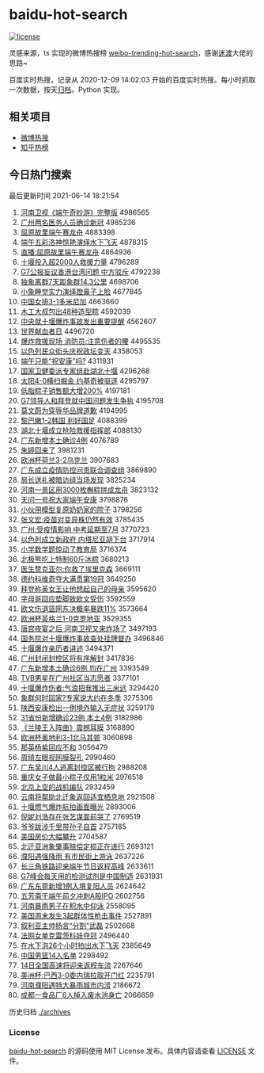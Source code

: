 # baidu-hot-search

[![license](https://img.shields.io/github/license/Arrackisarookie/baidu-hot-search)](https://github.com/Arrackisarookie/baidu-hot-search/blob/master/LICENSE)

灵感来源，ts 实现的微博热搜榜 [weibo-trending-hot-search](https://github.com/justjavac/weibo-trending-hot-search)，感谢[迷渡](https://github.com/justjavac)大佬的思路~

百度实时热搜，记录从 2020-12-09 14:02:03 开始的百度实时热搜。每小时抓取一次数据，按天[归档](./archives)。Python 实现。

## 相关项目
+ [微博热搜](https://github.com/Arrackisarookie/weibo-hot-search)
+ [知乎热榜](https://github.com/Arrackisarookie/zhihu-top-search)

## 今日热门搜索

<!-- Rank Begin -->

最后更新时间 2021-06-14 18:21:54

1. [河南卫视《端午奇妙游》完整版](http://www.baidu.com/baidu?cl=3&tn=SE_baiduhomet8_jmjb7mjw&rsv_dl=fyb_top&fr=top1000&wd=%BA%D3%C4%CF%CE%C0%CA%D3%A1%B6%B6%CB%CE%E7%C6%E6%C3%EE%D3%CE%A1%B7%CD%EA%D5%FB%B0%E6) 4986565
1. [广州两名医务人员确诊新冠](http://www.baidu.com/baidu?cl=3&tn=SE_baiduhomet8_jmjb7mjw&rsv_dl=fyb_top&fr=top1000&wd=%B9%E3%D6%DD%C1%BD%C3%FB%D2%BD%CE%F1%C8%CB%D4%B1%C8%B7%D5%EF%D0%C2%B9%DA) 4985236
1. [屈原故里端午赛龙舟](http://www.baidu.com/baidu?cl=3&tn=SE_baiduhomet8_jmjb7mjw&rsv_dl=fyb_top&fr=top1000&wd=%C7%FC%D4%AD%B9%CA%C0%EF%B6%CB%CE%E7%C8%FC%C1%FA%D6%DB) 4883398
1. [端午五彩洛神惊艳演绎水下飞天](http://www.baidu.com/baidu?cl=3&tn=SE_baiduhomet8_jmjb7mjw&rsv_dl=fyb_top&fr=top1000&wd=%B6%CB%CE%E7%CE%E5%B2%CA%C2%E5%C9%F1%BE%AA%D1%DE%D1%DD%D2%EF%CB%AE%CF%C2%B7%C9%CC%EC) 4878315
1. [直播:屈原故里端午赛龙舟](http://www.baidu.com/baidu?cl=3&tn=SE_baiduhomet8_jmjb7mjw&rsv_dl=fyb_top&fr=top1000&wd=%D6%B1%B2%A5%3A%C7%FC%D4%AD%B9%CA%C0%EF%B6%CB%CE%E7%C8%FC%C1%FA%D6%DB) 4864936
1. [十堰投入超2000人救援力量](http://www.baidu.com/baidu?cl=3&tn=SE_baiduhomet8_jmjb7mjw&rsv_dl=fyb_top&fr=top1000&wd=%CA%AE%D1%DF%CD%B6%C8%EB%B3%AC2000%C8%CB%BE%C8%D4%AE%C1%A6%C1%BF) 4796289
1. [G7公报妄议香港台湾问题 中方驳斥](http://www.baidu.com/baidu?cl=3&tn=SE_baiduhomet8_jmjb7mjw&rsv_dl=fyb_top&fr=top1000&wd=G7%B9%AB%B1%A8%CD%FD%D2%E9%CF%E3%B8%DB%CC%A8%CD%E5%CE%CA%CC%E2%20%D6%D0%B7%BD%B2%B5%B3%E2) 4792238
1. [独象离群7天距象群14.3公里](http://www.baidu.com/baidu?cl=3&tn=SE_baiduhomet8_jmjb7mjw&rsv_dl=fyb_top&fr=top1000&wd=%B6%C0%CF%F3%C0%EB%C8%BA7%CC%EC%BE%E0%CF%F3%C8%BA14.3%B9%AB%C0%EF) 4698706
1. [小象睡觉实力演绎蹬鼻子上脸](http://www.baidu.com/baidu?cl=3&tn=SE_baiduhomet8_jmjb7mjw&rsv_dl=fyb_top&fr=top1000&wd=%D0%A1%CF%F3%CB%AF%BE%F5%CA%B5%C1%A6%D1%DD%D2%EF%B5%C5%B1%C7%D7%D3%C9%CF%C1%B3) 4677845
1. [中国女排3-1多米尼加](http://www.baidu.com/baidu?cl=3&tn=SE_baiduhomet8_jmjb7mjw&rsv_dl=fyb_top&fr=top1000&wd=%D6%D0%B9%FA%C5%AE%C5%C53-1%B6%E0%C3%D7%C4%E1%BC%D3) 4663660
1. [木工大叔包出48种造型粽](http://www.baidu.com/baidu?cl=3&tn=SE_baiduhomet8_jmjb7mjw&rsv_dl=fyb_top&fr=top1000&wd=%C4%BE%B9%A4%B4%F3%CA%E5%B0%FC%B3%F648%D6%D6%D4%EC%D0%CD%F4%D5) 4592039
1. [中央就十堰爆炸事故发出重要提醒](http://www.baidu.com/baidu?cl=3&tn=SE_baiduhomet8_jmjb7mjw&rsv_dl=fyb_top&fr=top1000&wd=%D6%D0%D1%EB%BE%CD%CA%AE%D1%DF%B1%AC%D5%A8%CA%C2%B9%CA%B7%A2%B3%F6%D6%D8%D2%AA%CC%E1%D0%D1) 4562607
1. [世界献血者日](http://www.baidu.com/baidu?cl=3&tn=SE_baiduhomet8_jmjb7mjw&rsv_dl=fyb_top&fr=top1000&wd=%CA%C0%BD%E7%CF%D7%D1%AA%D5%DF%C8%D5) 4496720
1. [爆炸救援现场 消防员:注意伤者的腰](http://www.baidu.com/baidu?cl=3&tn=SE_baiduhomet8_jmjb7mjw&rsv_dl=fyb_top&fr=top1000&wd=%B1%AC%D5%A8%BE%C8%D4%AE%CF%D6%B3%A1%20%CF%FB%B7%C0%D4%B1%3A%D7%A2%D2%E2%C9%CB%D5%DF%B5%C4%D1%FC) 4495535
1. [以色列民众街头庆祝政坛变天](http://www.baidu.com/baidu?cl=3&tn=SE_baiduhomet8_jmjb7mjw&rsv_dl=fyb_top&fr=top1000&wd=%D2%D4%C9%AB%C1%D0%C3%F1%D6%DA%BD%D6%CD%B7%C7%EC%D7%A3%D5%FE%CC%B3%B1%E4%CC%EC) 4358053
1. [端午只能“祝安康”吗?](http://www.baidu.com/baidu?cl=3&tn=SE_baiduhomet8_jmjb7mjw&rsv_dl=fyb_top&fr=top1000&wd=%B6%CB%CE%E7%D6%BB%C4%DC%A1%B0%D7%A3%B0%B2%BF%B5%A1%B1%C2%F0%3F) 4311931
1. [国家卫健委派专家组赴湖北十堰](http://www.baidu.com/baidu?cl=3&tn=SE_baiduhomet8_jmjb7mjw&rsv_dl=fyb_top&fr=top1000&wd=%B9%FA%BC%D2%CE%C0%BD%A1%CE%AF%C5%C9%D7%A8%BC%D2%D7%E9%B8%B0%BA%FE%B1%B1%CA%AE%D1%DF) 4296268
1. [太阳4-0横扫掘金 约基奇被驱逐](http://www.baidu.com/baidu?cl=3&tn=SE_baiduhomet8_jmjb7mjw&rsv_dl=fyb_top&fr=top1000&wd=%CC%AB%D1%F44-0%BA%E1%C9%A8%BE%F2%BD%F0%20%D4%BC%BB%F9%C6%E6%B1%BB%C7%FD%D6%F0) 4295797
1. [低脂粽子销售额大增200%](http://www.baidu.com/baidu?cl=3&tn=SE_baiduhomet8_jmjb7mjw&rsv_dl=fyb_top&fr=top1000&wd=%B5%CD%D6%AC%F4%D5%D7%D3%CF%FA%CA%DB%B6%EE%B4%F3%D4%F6200%25) 4197181
1. [G7领导人和拜登就中国问题发生争执](http://www.baidu.com/baidu?cl=3&tn=SE_baiduhomet8_jmjb7mjw&rsv_dl=fyb_top&fr=top1000&wd=G7%C1%EC%B5%BC%C8%CB%BA%CD%B0%DD%B5%C7%BE%CD%D6%D0%B9%FA%CE%CA%CC%E2%B7%A2%C9%FA%D5%F9%D6%B4) 4195708
1. [莫文蔚为穿辱华品牌道歉](http://www.baidu.com/baidu?cl=3&tn=SE_baiduhomet8_jmjb7mjw&rsv_dl=fyb_top&fr=top1000&wd=%C4%AA%CE%C4%CE%B5%CE%AA%B4%A9%C8%E8%BB%AA%C6%B7%C5%C6%B5%C0%C7%B8) 4194995
1. [黎巴嫩1-2韩国 利好国足](http://www.baidu.com/baidu?cl=3&tn=SE_baiduhomet8_jmjb7mjw&rsv_dl=fyb_top&fr=top1000&wd=%C0%E8%B0%CD%C4%DB1-2%BA%AB%B9%FA%20%C0%FB%BA%C3%B9%FA%D7%E3) 4088399
1. [湖北十堰成立抢险救援指挥部](http://www.baidu.com/baidu?cl=3&tn=SE_baiduhomet8_jmjb7mjw&rsv_dl=fyb_top&fr=top1000&wd=%BA%FE%B1%B1%CA%AE%D1%DF%B3%C9%C1%A2%C7%C0%CF%D5%BE%C8%D4%AE%D6%B8%BB%D3%B2%BF) 4088130
1. [广东新增本土确诊4例](http://www.baidu.com/baidu?cl=3&tn=SE_baiduhomet8_jmjb7mjw&rsv_dl=fyb_top&fr=top1000&wd=%B9%E3%B6%AB%D0%C2%D4%F6%B1%BE%CD%C1%C8%B7%D5%EF4%C0%FD) 4076789
1. [朱婷回来了](http://www.baidu.com/baidu?cl=3&tn=SE_baiduhomet8_jmjb7mjw&rsv_dl=fyb_top&fr=top1000&wd=%D6%EC%E6%C3%BB%D8%C0%B4%C1%CB) 3981231
1. [欧洲杯荷兰3-2乌克兰](http://www.baidu.com/baidu?cl=3&tn=SE_baiduhomet8_jmjb7mjw&rsv_dl=fyb_top&fr=top1000&wd=%C5%B7%D6%DE%B1%AD%BA%C9%C0%BC3-2%CE%DA%BF%CB%C0%BC) 3907683
1. [广东成立疫情防控问责联合调查组](http://www.baidu.com/baidu?cl=3&tn=SE_baiduhomet8_jmjb7mjw&rsv_dl=fyb_top&fr=top1000&wd=%B9%E3%B6%AB%B3%C9%C1%A2%D2%DF%C7%E9%B7%C0%BF%D8%CE%CA%D4%F0%C1%AA%BA%CF%B5%F7%B2%E9%D7%E9) 3869890
1. [局长送礼被暗访组当场发现](http://www.baidu.com/baidu?cl=3&tn=SE_baiduhomet8_jmjb7mjw&rsv_dl=fyb_top&fr=top1000&wd=%BE%D6%B3%A4%CB%CD%C0%F1%B1%BB%B0%B5%B7%C3%D7%E9%B5%B1%B3%A1%B7%A2%CF%D6) 3825234
1. [河南一景区用3000枚槲粽拼成龙舟](http://www.baidu.com/baidu?cl=3&tn=SE_baiduhomet8_jmjb7mjw&rsv_dl=fyb_top&fr=top1000&wd=%BA%D3%C4%CF%D2%BB%BE%B0%C7%F8%D3%C33000%C3%B6%E9%CE%F4%D5%C6%B4%B3%C9%C1%FA%D6%DB) 3823132
1. [天问一号祝大家端午安康](http://www.baidu.com/baidu?cl=3&tn=SE_baiduhomet8_jmjb7mjw&rsv_dl=fyb_top&fr=top1000&wd=%CC%EC%CE%CA%D2%BB%BA%C5%D7%A3%B4%F3%BC%D2%B6%CB%CE%E7%B0%B2%BF%B5) 3798876
1. [小伙用模型复原奶奶家的院子](http://www.baidu.com/baidu?cl=3&tn=SE_baiduhomet8_jmjb7mjw&rsv_dl=fyb_top&fr=top1000&wd=%D0%A1%BB%EF%D3%C3%C4%A3%D0%CD%B8%B4%D4%AD%C4%CC%C4%CC%BC%D2%B5%C4%D4%BA%D7%D3) 3798256
1. [张文宏:疫苗对变异株仍然有效](http://www.baidu.com/baidu?cl=3&tn=SE_baiduhomet8_jmjb7mjw&rsv_dl=fyb_top&fr=top1000&wd=%D5%C5%CE%C4%BA%EA%3A%D2%DF%C3%E7%B6%D4%B1%E4%D2%EC%D6%EA%C8%D4%C8%BB%D3%D0%D0%A7) 3785435
1. [广州:受疫情影响 中考延期至7月](http://www.baidu.com/baidu?cl=3&tn=SE_baiduhomet8_jmjb7mjw&rsv_dl=fyb_top&fr=top1000&wd=%B9%E3%D6%DD%3A%CA%DC%D2%DF%C7%E9%D3%B0%CF%EC%20%D6%D0%BF%BC%D1%D3%C6%DA%D6%C17%D4%C2) 3770723
1. [以色列成立新政府 内塔尼亚胡下台](http://www.baidu.com/baidu?cl=3&tn=SE_baiduhomet8_jmjb7mjw&rsv_dl=fyb_top&fr=top1000&wd=%D2%D4%C9%AB%C1%D0%B3%C9%C1%A2%D0%C2%D5%FE%B8%AE%20%C4%DA%CB%FE%C4%E1%D1%C7%BA%FA%CF%C2%CC%A8) 3717914
1. [小学数学题惊动了教育局](http://www.baidu.com/baidu?cl=3&tn=SE_baiduhomet8_jmjb7mjw&rsv_dl=fyb_top&fr=top1000&wd=%D0%A1%D1%A7%CA%FD%D1%A7%CC%E2%BE%AA%B6%AF%C1%CB%BD%CC%D3%FD%BE%D6) 3716374
1. [北极熊吃上特制60斤冰粽](http://www.baidu.com/baidu?cl=3&tn=SE_baiduhomet8_jmjb7mjw&rsv_dl=fyb_top&fr=top1000&wd=%B1%B1%BC%AB%D0%DC%B3%D4%C9%CF%CC%D8%D6%C660%BD%EF%B1%F9%F4%D5) 3680213
1. [医生赞克亚尔:你救了埃里克森](http://www.baidu.com/baidu?cl=3&tn=SE_baiduhomet8_jmjb7mjw&rsv_dl=fyb_top&fr=top1000&wd=%D2%BD%C9%FA%D4%DE%BF%CB%D1%C7%B6%FB%3A%C4%E3%BE%C8%C1%CB%B0%A3%C0%EF%BF%CB%C9%AD) 3669111
1. [德约科维奇夺大满贯第19冠](http://www.baidu.com/baidu?cl=3&tn=SE_baiduhomet8_jmjb7mjw&rsv_dl=fyb_top&fr=top1000&wd=%B5%C2%D4%BC%BF%C6%CE%AC%C6%E6%B6%E1%B4%F3%C2%FA%B9%E1%B5%DA19%B9%DA) 3649250
1. [拜登称英女王让他想起自己的母亲](http://www.baidu.com/baidu?cl=3&tn=SE_baiduhomet8_jmjb7mjw&rsv_dl=fyb_top&fr=top1000&wd=%B0%DD%B5%C7%B3%C6%D3%A2%C5%AE%CD%F5%C8%C3%CB%FB%CF%EB%C6%F0%D7%D4%BC%BA%B5%C4%C4%B8%C7%D7) 3595620
1. [字母哥回应垫脚致欧文受伤](http://www.baidu.com/baidu?cl=3&tn=SE_baiduhomet8_jmjb7mjw&rsv_dl=fyb_top&fr=top1000&wd=%D7%D6%C4%B8%B8%E7%BB%D8%D3%A6%B5%E6%BD%C5%D6%C2%C5%B7%CE%C4%CA%DC%C9%CB) 3592559
1. [欧文伤退篮网东决概率暴跌11%](http://www.baidu.com/baidu?cl=3&tn=SE_baiduhomet8_jmjb7mjw&rsv_dl=fyb_top&fr=top1000&wd=%C5%B7%CE%C4%C9%CB%CD%CB%C0%BA%CD%F8%B6%AB%BE%F6%B8%C5%C2%CA%B1%A9%B5%F811%25) 3573664
1. [欧洲杯英格兰1-0克罗地亚](http://www.baidu.com/baidu?cl=3&tn=SE_baiduhomet8_jmjb7mjw&rsv_dl=fyb_top&fr=top1000&wd=%C5%B7%D6%DE%B1%AD%D3%A2%B8%F1%C0%BC1-0%BF%CB%C2%DE%B5%D8%D1%C7) 3529355
1. [唐宫夜宴之后 河南卫视又来炸场了](http://www.baidu.com/baidu?cl=3&tn=SE_baiduhomet8_jmjb7mjw&rsv_dl=fyb_top&fr=top1000&wd=%CC%C6%B9%AC%D2%B9%D1%E7%D6%AE%BA%F3%20%BA%D3%C4%CF%CE%C0%CA%D3%D3%D6%C0%B4%D5%A8%B3%A1%C1%CB) 3497193
1. [国务院对十堰爆炸事故查处挂牌督办](http://www.baidu.com/baidu?cl=3&tn=SE_baiduhomet8_jmjb7mjw&rsv_dl=fyb_top&fr=top1000&wd=%B9%FA%CE%F1%D4%BA%B6%D4%CA%AE%D1%DF%B1%AC%D5%A8%CA%C2%B9%CA%B2%E9%B4%A6%B9%D2%C5%C6%B6%BD%B0%EC) 3496846
1. [十堰爆炸亲历者讲述](http://www.baidu.com/baidu?cl=3&tn=SE_baiduhomet8_jmjb7mjw&rsv_dl=fyb_top&fr=top1000&wd=%CA%AE%D1%DF%B1%AC%D5%A8%C7%D7%C0%FA%D5%DF%BD%B2%CA%F6) 3494371
1. [广州封闭封控区将有序解封](http://www.baidu.com/baidu?cl=3&tn=SE_baiduhomet8_jmjb7mjw&rsv_dl=fyb_top&fr=top1000&wd=%B9%E3%D6%DD%B7%E2%B1%D5%B7%E2%BF%D8%C7%F8%BD%AB%D3%D0%D0%F2%BD%E2%B7%E2) 3417836
1. [广东新增本土确诊6例 均在广州](http://www.baidu.com/baidu?cl=3&tn=SE_baiduhomet8_jmjb7mjw&rsv_dl=fyb_top&fr=top1000&wd=%B9%E3%B6%AB%D0%C2%D4%F6%B1%BE%CD%C1%C8%B7%D5%EF6%C0%FD%20%BE%F9%D4%DA%B9%E3%D6%DD) 3393549
1. [TVB男星在广州社区当志愿者](http://www.baidu.com/baidu?cl=3&tn=SE_baiduhomet8_jmjb7mjw&rsv_dl=fyb_top&fr=top1000&wd=TVB%C4%D0%D0%C7%D4%DA%B9%E3%D6%DD%C9%E7%C7%F8%B5%B1%D6%BE%D4%B8%D5%DF) 3377101
1. [十堰爆炸伤者:气浪把我推出三米远](http://www.baidu.com/baidu?cl=3&tn=SE_baiduhomet8_jmjb7mjw&rsv_dl=fyb_top&fr=top1000&wd=%CA%AE%D1%DF%B1%AC%D5%A8%C9%CB%D5%DF%3A%C6%F8%C0%CB%B0%D1%CE%D2%CD%C6%B3%F6%C8%FD%C3%D7%D4%B6) 3294420
1. [象群何时回家?专家说大约在冬季](http://www.baidu.com/baidu?cl=3&tn=SE_baiduhomet8_jmjb7mjw&rsv_dl=fyb_top&fr=top1000&wd=%CF%F3%C8%BA%BA%CE%CA%B1%BB%D8%BC%D2%3F%D7%A8%BC%D2%CB%B5%B4%F3%D4%BC%D4%DA%B6%AC%BC%BE) 3275306
1. [陕西安康检出一例境外输入无症状](http://www.baidu.com/baidu?cl=3&tn=SE_baiduhomet8_jmjb7mjw&rsv_dl=fyb_top&fr=top1000&wd=%C9%C2%CE%F7%B0%B2%BF%B5%BC%EC%B3%F6%D2%BB%C0%FD%BE%B3%CD%E2%CA%E4%C8%EB%CE%DE%D6%A2%D7%B4) 3259179
1. [31省份新增确诊23例 本土4例](http://www.baidu.com/baidu?cl=3&tn=SE_baiduhomet8_jmjb7mjw&rsv_dl=fyb_top&fr=top1000&wd=31%CA%A1%B7%DD%D0%C2%D4%F6%C8%B7%D5%EF23%C0%FD%20%B1%BE%CD%C14%C0%FD) 3182986
1. [《兰陵王入阵曲》震撼耳膜](http://www.baidu.com/baidu?cl=3&tn=SE_baiduhomet8_jmjb7mjw&rsv_dl=fyb_top&fr=top1000&wd=%A1%B6%C0%BC%C1%EA%CD%F5%C8%EB%D5%F3%C7%FA%A1%B7%D5%F0%BA%B3%B6%FA%C4%A4) 3168890
1. [欧洲杯奥地利3-1北马其顿](http://www.baidu.com/baidu?cl=3&tn=SE_baiduhomet8_jmjb7mjw&rsv_dl=fyb_top&fr=top1000&wd=%C5%B7%D6%DE%B1%AD%B0%C2%B5%D8%C0%FB3-1%B1%B1%C2%ED%C6%E4%B6%D9) 3060898
1. [那英杨紫回应不和](http://www.baidu.com/baidu?cl=3&tn=SE_baiduhomet8_jmjb7mjw&rsv_dl=fyb_top&fr=top1000&wd=%C4%C7%D3%A2%D1%EE%D7%CF%BB%D8%D3%A6%B2%BB%BA%CD) 3056479
1. [周琦左眼视网膜裂孔](http://www.baidu.com/baidu?cl=3&tn=SE_baiduhomet8_jmjb7mjw&rsv_dl=fyb_top&fr=top1000&wd=%D6%DC%E7%F9%D7%F3%D1%DB%CA%D3%CD%F8%C4%A4%C1%D1%BF%D7) 2990460
1. [广东吴川4人逃离封控区被行拘](http://www.baidu.com/baidu?cl=3&tn=SE_baiduhomet8_jmjb7mjw&rsv_dl=fyb_top&fr=top1000&wd=%B9%E3%B6%AB%CE%E2%B4%A84%C8%CB%CC%D3%C0%EB%B7%E2%BF%D8%C7%F8%B1%BB%D0%D0%BE%D0) 2988208
1. [重庆女子做最小粽子仅用1粒米](http://www.baidu.com/baidu?cl=3&tn=SE_baiduhomet8_jmjb7mjw&rsv_dl=fyb_top&fr=top1000&wd=%D6%D8%C7%EC%C5%AE%D7%D3%D7%F6%D7%EE%D0%A1%F4%D5%D7%D3%BD%F6%D3%C31%C1%A3%C3%D7) 2976518
1. [北京上空的战机编队](http://www.baidu.com/baidu?cl=3&tn=SE_baiduhomet8_jmjb7mjw&rsv_dl=fyb_top&fr=top1000&wd=%B1%B1%BE%A9%C9%CF%BF%D5%B5%C4%D5%BD%BB%FA%B1%E0%B6%D3) 2932459
1. [云南将帮助北迁象返回适宜栖息地](http://www.baidu.com/baidu?cl=3&tn=SE_baiduhomet8_jmjb7mjw&rsv_dl=fyb_top&fr=top1000&wd=%D4%C6%C4%CF%BD%AB%B0%EF%D6%FA%B1%B1%C7%A8%CF%F3%B7%B5%BB%D8%CA%CA%D2%CB%C6%DC%CF%A2%B5%D8) 2921508
1. [十堰燃气爆炸航拍画面曝光](http://www.baidu.com/baidu?cl=3&tn=SE_baiduhomet8_jmjb7mjw&rsv_dl=fyb_top&fr=top1000&wd=%CA%AE%D1%DF%C8%BC%C6%F8%B1%AC%D5%A8%BA%BD%C5%C4%BB%AD%C3%E6%C6%D8%B9%E2) 2893006
1. [倪妮刘浩存在张艺谋面前哭了](http://www.baidu.com/baidu?cl=3&tn=SE_baiduhomet8_jmjb7mjw&rsv_dl=fyb_top&fr=top1000&wd=%C4%DF%C4%DD%C1%F5%BA%C6%B4%E6%D4%DA%D5%C5%D2%D5%C4%B1%C3%E6%C7%B0%BF%DE%C1%CB) 2769519
1. [爷爷跋涉千里带孙子自首](http://www.baidu.com/baidu?cl=3&tn=SE_baiduhomet8_jmjb7mjw&rsv_dl=fyb_top&fr=top1000&wd=%D2%AF%D2%AF%B0%CF%C9%E6%C7%A7%C0%EF%B4%F8%CB%EF%D7%D3%D7%D4%CA%D7) 2757185
1. [美国房价大幅攀升](http://www.baidu.com/baidu?cl=3&tn=SE_baiduhomet8_jmjb7mjw&rsv_dl=fyb_top&fr=top1000&wd=%C3%C0%B9%FA%B7%BF%BC%DB%B4%F3%B7%F9%C5%CA%C9%FD) 2704587
1. [北迁亚洲象肇事赔偿定损正在进行](http://www.baidu.com/baidu?cl=3&tn=SE_baiduhomet8_jmjb7mjw&rsv_dl=fyb_top&fr=top1000&wd=%B1%B1%C7%A8%D1%C7%D6%DE%CF%F3%D5%D8%CA%C2%C5%E2%B3%A5%B6%A8%CB%F0%D5%FD%D4%DA%BD%F8%D0%D0) 2693121
1. [濮阳遇强降雨 有市民街上游泳](http://www.baidu.com/baidu?cl=3&tn=SE_baiduhomet8_jmjb7mjw&rsv_dl=fyb_top&fr=top1000&wd=%E5%A7%D1%F4%D3%F6%C7%BF%BD%B5%D3%EA%20%D3%D0%CA%D0%C3%F1%BD%D6%C9%CF%D3%CE%D3%BE) 2637226
1. [长三角铁路迎来端午节日返程高峰](http://www.baidu.com/baidu?cl=3&tn=SE_baiduhomet8_jmjb7mjw&rsv_dl=fyb_top&fr=top1000&wd=%B3%A4%C8%FD%BD%C7%CC%FA%C2%B7%D3%AD%C0%B4%B6%CB%CE%E7%BD%DA%C8%D5%B7%B5%B3%CC%B8%DF%B7%E5) 2633611
1. [G7峰会每天用的检测试剂是中国制造](http://www.baidu.com/baidu?cl=3&tn=SE_baiduhomet8_jmjb7mjw&rsv_dl=fyb_top&fr=top1000&wd=G7%B7%E5%BB%E1%C3%BF%CC%EC%D3%C3%B5%C4%BC%EC%B2%E2%CA%D4%BC%C1%CA%C7%D6%D0%B9%FA%D6%C6%D4%EC) 2631931
1. [广东东莞新增1例入境复阳人员](http://www.baidu.com/baidu?cl=3&tn=SE_baiduhomet8_jmjb7mjw&rsv_dl=fyb_top&fr=top1000&wd=%B9%E3%B6%AB%B6%AB%DD%B8%D0%C2%D4%F61%C0%FD%C8%EB%BE%B3%B8%B4%D1%F4%C8%CB%D4%B1) 2624642
1. [五芳斋于端午前夕冲刺A股IPO](http://www.baidu.com/baidu?cl=3&tn=SE_baiduhomet8_jmjb7mjw&rsv_dl=fyb_top&fr=top1000&wd=%CE%E5%B7%BC%D5%AB%D3%DA%B6%CB%CE%E7%C7%B0%CF%A6%B3%E5%B4%CCA%B9%C9IPO) 2602756
1. [河南暴雨男子在积水中仰泳](http://www.baidu.com/baidu?cl=3&tn=SE_baiduhomet8_jmjb7mjw&rsv_dl=fyb_top&fr=top1000&wd=%BA%D3%C4%CF%B1%A9%D3%EA%C4%D0%D7%D3%D4%DA%BB%FD%CB%AE%D6%D0%D1%F6%D3%BE) 2558095
1. [美国周末发生3起群体性枪击事件](http://www.baidu.com/baidu?cl=3&tn=SE_baiduhomet8_jmjb7mjw&rsv_dl=fyb_top&fr=top1000&wd=%C3%C0%B9%FA%D6%DC%C4%A9%B7%A2%C9%FA3%C6%F0%C8%BA%CC%E5%D0%D4%C7%B9%BB%F7%CA%C2%BC%FE) 2527891
1. [叙利亚主帅扬言“分割”武磊](http://www.baidu.com/baidu?cl=3&tn=SE_baiduhomet8_jmjb7mjw&rsv_dl=fyb_top&fr=top1000&wd=%D0%F0%C0%FB%D1%C7%D6%F7%CB%A7%D1%EF%D1%D4%A1%B0%B7%D6%B8%EE%A1%B1%CE%E4%C0%DA) 2502668
1. [法网女单克雷茨科娃夺冠](http://www.baidu.com/baidu?cl=3&tn=SE_baiduhomet8_jmjb7mjw&rsv_dl=fyb_top&fr=top1000&wd=%B7%A8%CD%F8%C5%AE%B5%A5%BF%CB%C0%D7%B4%C4%BF%C6%CD%DE%B6%E1%B9%DA) 2496440
1. [在水下泡26个小时拍出水下飞天](http://www.baidu.com/baidu?cl=3&tn=SE_baiduhomet8_jmjb7mjw&rsv_dl=fyb_top&fr=top1000&wd=%D4%DA%CB%AE%CF%C2%C5%DD26%B8%F6%D0%A1%CA%B1%C5%C4%B3%F6%CB%AE%CF%C2%B7%C9%CC%EC) 2385649
1. [中国男篮14人名单](http://www.baidu.com/baidu?cl=3&tn=SE_baiduhomet8_jmjb7mjw&rsv_dl=fyb_top&fr=top1000&wd=%D6%D0%B9%FA%C4%D0%C0%BA14%C8%CB%C3%FB%B5%A5) 2298492
1. [14日全国高速将迎来返程车流](http://www.baidu.com/baidu?cl=3&tn=SE_baiduhomet8_jmjb7mjw&rsv_dl=fyb_top&fr=top1000&wd=14%C8%D5%C8%AB%B9%FA%B8%DF%CB%D9%BD%AB%D3%AD%C0%B4%B7%B5%B3%CC%B3%B5%C1%F7) 2267646
1. [美洲杯:巴西3-0委内瑞拉取开门红](http://www.baidu.com/baidu?cl=3&tn=SE_baiduhomet8_jmjb7mjw&rsv_dl=fyb_top&fr=top1000&wd=%C3%C0%D6%DE%B1%AD%3A%B0%CD%CE%F73-0%CE%AF%C4%DA%C8%F0%C0%AD%C8%A1%BF%AA%C3%C5%BA%EC) 2235791
1. [河南濮阳遇特大暴雨城市内涝](http://www.baidu.com/baidu?cl=3&tn=SE_baiduhomet8_jmjb7mjw&rsv_dl=fyb_top&fr=top1000&wd=%BA%D3%C4%CF%E5%A7%D1%F4%D3%F6%CC%D8%B4%F3%B1%A9%D3%EA%B3%C7%CA%D0%C4%DA%C0%D4) 2186672
1. [成都一食品厂6人掉入废水池身亡](http://www.baidu.com/baidu?cl=3&tn=SE_baiduhomet8_jmjb7mjw&rsv_dl=fyb_top&fr=top1000&wd=%B3%C9%B6%BC%D2%BB%CA%B3%C6%B7%B3%A76%C8%CB%B5%F4%C8%EB%B7%CF%CB%AE%B3%D8%C9%ED%CD%F6) 2066659
<!-- Rank End -->

历史归档 [./archives](./archives)

### License

[baidu-hot-search](https://github.com/Arrackisarookie/baidu-hot-search) 的源码使用 MIT License 发布。具体内容请查看 [LICENSE](./LICENSE) 文件。
